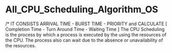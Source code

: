 # All_CPU_Scheduling_Algorithm_OS
/* IT CONSISTS ARRIVAL TIME - BURST TIME - PRIORITY and CALCULATE [ Completion Time - Turn Around Time - Waiting Time ] The CPU Scheduling is the process by which a process is executed by the using the resources of the CPU. The process also can wait due to the absence or  unavailability of the resources.
